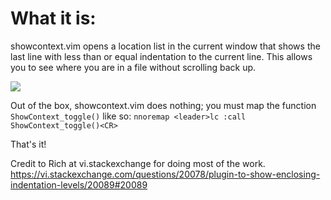 # What it is:

showcontext.vim opens a location list in the current window that shows the last
line with less than or equal indentation to the current line. This allows you to see where you are
in a file without scrolling back up.

![](showcontext.gif)

Out of the box, showcontext.vim does nothing; you must map the function
`ShowContext_toggle()` like so:
`nnoremap <leader>lc :call ShowContext_toggle()<CR>`

That's it!

Credit to Rich at vi.stackexchange for doing most of the work.
https://vi.stackexchange.com/questions/20078/plugin-to-show-enclosing-indentation-levels/20089#20089
